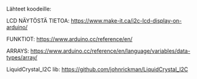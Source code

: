 Lähteet koodeille:

LCD NÄYTÖSTÄ TIETOA: https://www.make-it.ca/i2c-lcd-display-on-arduino/

FUNKTIOT: https://www.arduino.cc/reference/en/

ARRAYS: https://www.arduino.cc/reference/en/language/variables/data-types/array/

LiquidCrystal_I2C lib: https://github.com/johnrickman/LiquidCrystal_I2C

